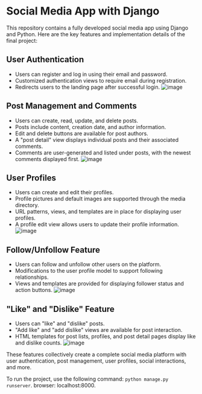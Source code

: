 # Social Media App with Django 

This repository contains a fully developed social media app using Django and Python. Here are the key features and implementation details of the final project:

## User Authentication
- Users can register and log in using their email and password.
- Customized authentication views to require email during registration.
- Redirects users to the landing page after successful login.
![image](https://github.com/Manisha152/Social-Network-Project/assets/87291128/951e9aaf-812c-406e-b1f2-38fcae0339bb)


## Post Management and Comments
- Users can create, read, update, and delete posts.
- Posts include content, creation date, and author information.
- Edit and delete buttons are available for post authors.
- A "post detail" view displays individual posts and their associated comments.
- Comments are user-generated and listed under posts, with the newest comments displayed first.
![image](https://github.com/Manisha152/Social-Network-Project/assets/87291128/294e8be8-37a1-4b53-96b7-b2fba2df3dd4)


## User Profiles
- Users can create and edit their profiles.
- Profile pictures and default images are supported through the media directory.
- URL patterns, views, and templates are in place for displaying user profiles.
- A profile edit view allows users to update their profile information.
![image](https://github.com/Manisha152/Social-Network-Project/assets/87291128/2b6d7b4c-034f-4a03-85fd-f98f8b88c397)



## Follow/Unfollow Feature
- Users can follow and unfollow other users on the platform.
- Modifications to the user profile model to support following relationships.
- Views and templates are provided for displaying follower status and action buttons.
![image](https://github.com/Manisha152/Social-Network-Project/assets/87291128/1edea702-71ed-4de8-b388-180911812b9d)


## "Like" and "Dislike" Feature
- Users can "like" and "dislike" posts.
- "Add like" and "add dislike" views are available for post interaction.
- HTML templates for post lists, profiles, and post detail pages display like and dislike counts.
![image](https://github.com/Manisha152/Social-Network-Project/assets/87291128/1ef67a70-8497-427b-bcfa-640a57e518eb)


These features collectively create a complete social media platform with user authentication, post management, user profiles, social interactions, and more.


To run the project, use the following command: `python manage.py runserver`. 
browser: localhost:8000.
